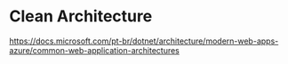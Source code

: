 # Clean Architecture

https://docs.microsoft.com/pt-br/dotnet/architecture/modern-web-apps-azure/common-web-application-architectures
